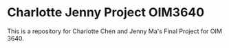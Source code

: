 # Charlotte Jenny Project OIM3640
 This is a repository for Charlotte Chen and Jenny Ma's Final Project for OIM 3640. 
